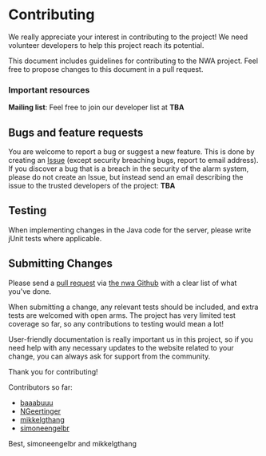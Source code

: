 # Contributing

We really appreciate your interest in contributing to the project! We need volunteer developers to help this project reach its potential.

This document includes guidelines for contributing to the NWA project. Feel free to propose changes to this document in a pull request. 

### Important resources
**Mailing list**: Feel free to join our developer list at **TBA**

## Bugs and feature requests
You are welcome to report a bug or suggest a new feature. This is done by creating an [Issue](https://help.github.com/en/enterprise/2.15/user/articles/creating-an-issue) (except security breaching bugs, report to email address).
If you discover a bug that is a breach in the security of the alarm system, please do not create an Issue, but instead send an email describing the issue to the trusted developers of the project: **TBA**

## Testing
When implementing changes in the Java code for the server, please write jUnit tests where applicable.

## Submitting Changes
Please send a [pull request](http://help.github.com/pull-requests/) via [the nwa Github](https://github.com/simoneengelbr/nwa/pulls) with a clear list of what you've done. 

When submitting a change, any relevant tests should be included, and extra tests are welcomed with open arms. The project has very limited test coverage so far, so any contributions to testing would mean a lot!

User-friendly documentation is really important us in this project, so if you need help with any necessary updates to the website related to your change, you can always ask for support from the community.


Thank you for contributing!

Contributors so far:
- [baaabuuu](https://github.com/baaabuuu)
- [NGeertinger](https://github.com/NGeertinger)
- [mikkelgthang](https://github.com/mikkelgthang)
- [simoneengelbr](https://github.com/simoneengelbr)

Best, 
simoneengelbr and mikkelgthang
